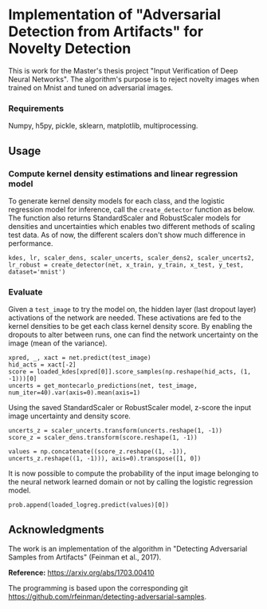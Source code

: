 # Implementation of "Adversarial Detection from Artifacts" for Novelty Detection
This is work for the Master's thesis project "Input Verification of Deep Neural Networks". The algorithm's purpose is to reject novelty images when trained on Mnist and tuned on adversarial images.

### Requirements
Numpy, h5py, pickle, sklearn, matplotlib, multiprocessing.

## Usage
### Compute kernel density estimations and linear regression model
To generate kernel density models for each class, and the logistic regression model for inference, call the `create_detector` function as below. The function also returns StandardScaler and RobustScaler models for densities and uncertainties which enables two different methods of scaling test data. As of now, the different scalers don't show much difference in performance.
```
kdes, lr, scaler_dens, scaler_uncerts, scaler_dens2, scaler_uncerts2, lr_robust = create_detector(net, x_train, y_train, x_test, y_test, dataset='mnist')
```

### Evaluate
Given a `test_image` to try the model on, the hidden layer (last dropout layer) activations of the network are needed. These activations are fed to the kernel densities to be get each class kernel density score. By enabling the dropouts to alter between runs, one can find the network uncertainty on the image (mean of the variance). 
```
xpred, _, xact = net.predict(test_image)
hid_acts = xact[-2]
score = loaded_kdes[xpred[0]].score_samples(np.reshape(hid_acts, (1, -1)))[0]
uncerts = get_montecarlo_predictions(net, test_image, num_iter=40).var(axis=0).mean(axis=1)
```

Using the saved StandardScaler or RobustScaler model, z-score the input image uncertainty and density score. 
```
uncerts_z = scaler_uncerts.transform(uncerts.reshape(1, -1))
score_z = scaler_dens.transform(score.reshape(1, -1))

values = np.concatenate((score_z.reshape((1, -1)), uncerts_z.reshape((1, -1))), axis=0).transpose([1, 0])
```

It is now possible to compute the probability of the input image belonging to the neural network learned domain or not by calling the logistic regression model.
```
prob.append(loaded_logreg.predict(values)[0])
```

## Acknowledgments
The work is an implementation of the algorithm in "Detecting Adversarial Samples from Artifacts" (Feinman et al., 2017). 

**Reference:** https://arxiv.org/abs/1703.00410

The programming is based upon the corresponding git https://github.com/rfeinman/detecting-adversarial-samples.



